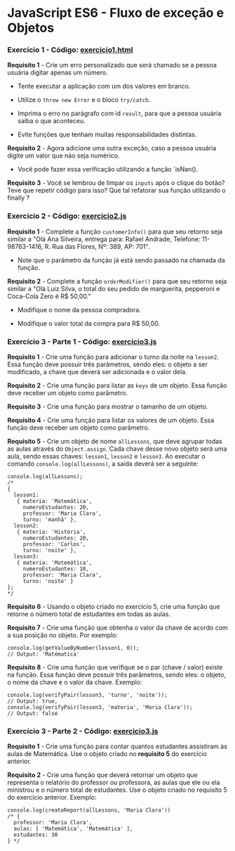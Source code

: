 # JavaScript ES6 - Fluxo de exceção e Objetos

### Exercício 1 - Código: [exercicio1.html](exercicio1.html)

**Requisito 1** - Crie um erro personalizado que será chamado se a pessoa usuária digitar apenas um número.

* Tente executar a aplicação com um dos valores em branco.

* Utilize o `throw new Error` e o bloco `try/catch`.

* Imprima o erro no parágrafo com id `result`, para que a pessoa usuária saiba o que aconteceu.

* Evite funções que tenham muitas responsabilidades distintas.

**Requisito 2** - Agora adicione uma outra exceção, caso a pessoa usuária digite um valor que não seja numérico.

* Você pode fazer essa verificação utilizando a função `isNan().

**Requisito 3** - Você se lembrou de limpar os `inputs` após o clique do botão? Teve que repetir código para isso? Que tal refatorar sua função utilizando o finally ?


### Exercício 2 - Código: [exercicio2.js](exercicio2.js)

**Requisito 1** - Complete a função `customerInfo()` para que seu retorno seja similar a "Olá Ana Silveira, entrega para: Rafael Andrade, Telefone: 11-98763-1416, R. Rua das Flores, Nº: 389, AP: 701".

* Note que o parâmetro da função já está sendo passado na chamada da função.

**Requisito 2** - Complete a função `orderModifier()` para que seu retorno seja similar a "Olá Luiz Silva, o total do seu pedido de marguerita, pepperoni e Coca-Cola Zero é R$ 50,00."

* Modifique o nome da pessoa compradora.

* Modifique o valor total da compra para R$ 50,00.

### Exercício 3 - Parte 1 - Código: [exercicio3.js](exercicio3.js)

**Requisito 1** - Crie uma função para adicionar o turno da noite na `lesson2`. Essa função deve possuir três parâmetros, sendo eles: o objeto a ser modificado, a chave que deverá ser adicionada e o valor dela.

**Requisito 2** - Crie uma função para listar as `keys` de um objeto. Essa função deve receber um objeto como parâmetro.

**Requisito 3** - Crie uma função para mostrar o tamanho de um objeto.

**Requisito 4** - Crie uma função para listar os valores de um objeto. Essa função deve receber um objeto como parâmetro.

**Requisito 5** - Crie um objeto de nome `allLessons`, que deve agrupar todas as aulas através do `Object.assign`. Cada chave desse novo objeto será uma aula, sendo essas chaves: `lesson1`, `lesson2` e `lesson3`. Ao executar o comando `console.log(allLessons)`, a saída deverá ser a seguinte:

```
console.log(allLessons);
/*
{
  lesson1:
   { materia: 'Matemática',
     numeroEstudantes: 20,
     professor: 'Maria Clara',
     turno: 'manhã' },
  lesson2:
   { materia: 'História',
     numeroEstudantes: 20,
     professor: 'Carlos',
     turno: 'noite' },
  lesson3:
   { materia: 'Matemática',
     numeroEstudantes: 10,
     professor: 'Maria Clara',
     turno: 'noite' }
};
*/
```

**Requisito 6** - Usando o objeto criado no exercício 5, crie uma função que retorne o número total de estudantes em todas as aulas.

**Requisito 7** - Crie uma função que obtenha o valor da chave de acordo com a sua posição no objeto. Por exemplo:

```
console.log(getValueByNumber(lesson1, 0));
// Output: 'Matématica'
```

**Requisito 8** - Crie uma função que verifique se o par (chave / valor) existe na função. Essa função deve possuir três parâmetros, sendo eles: o objeto, o nome da chave e o valor da chave. Exemplo:

```
console.log(verifyPair(lesson3, 'turno', 'noite'));
// Output: true,
console.log(verifyPair(lesson3, 'materia', 'Maria Clara'));
// Output: false
```

### Exercício 3 - Parte 2 - Código: [exercicio3.js](exercicio3.js)

**Requisito 1** - Crie uma função para contar quantos estudantes assistiram às aulas de Matemática. Use o objeto criado no **requisito 5** do exercício anterior.

**Requisito 2** - Crie uma função que deverá retornar um objeto que representa o relatório do professor ou professora, as aulas que ele ou ela ministrou e o número total de estudantes. Use o objeto criado no requisito 5 do exercício anterior. Exemplo:

```
console.log(createReport(allLessons, 'Maria Clara'))
/* {
  professor: 'Maria Clara',
  aulas: [ 'Matemática', 'Matemática' ],
  estudantes: 30
} */
```
